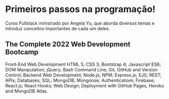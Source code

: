 # Primeiros passos na programação!

Curso Fullstack ministrado por Angela Yu, que aborda diversos temas e introduz conceitos importantes de cada um deles.

## The Complete 2022 Web Development Bootcamp

Front-End Web Development
HTML 5; 
CSS 3; 
Bootstrap 4; 
Javascript ES6; 
DOM Manipulation; 
jQuery; 
Bash Command Line; 
Git, GitHub and Version Control; 
Backend Web Development; 
Node.js; 
NPM; 
Express.js; 
EJS; 
REST; 
APIs; 
Databases; 
SQL; 
MongoDB; 
Mongoose; 
Authenticatiom; 
Firebase; 
React.js; 
React Hooks; 
Web Design; 
Deployment with GitHub Pages, Heroku and MongoDB Atlas.
